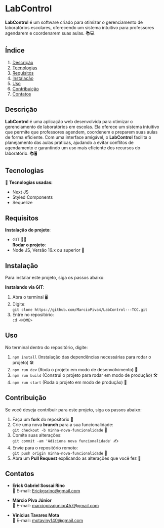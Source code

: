 # LabControl

**LabControl** é um software criado para otimizar o gerenciamento de laboratórios escolares, oferecendo um sistema intuitivo para professores agendarem e coordenarem suas aulas. 📚💻

## Índice

1. [Descrição](#descrição)
2. [Tecnologias](#tecnologias)
3. [Requisitos](#requisitos)
4. [Instalação](#instalação)
5. [Uso](#uso)
6. [Contribuição](#contribuição)
7. [Contatos](#contatos)

## Descrição

**LabControl** é uma aplicação web desenvolvida para otimizar o gerenciamento de laboratórios em escolas. Ela oferece um sistema intuitivo que permite que professores agendem, coordenem e preparem suas aulas de forma eficiente. Com uma interface amigável, o **LabControl** facilita o planejamento das aulas práticas, ajudando a evitar conflitos de agendamento e garantindo um uso mais eficiente dos recursos do laboratório. 📚🖥️

## Tecnologias
🚀 **Tecnologias usadas**:
- Next JS
- Styled Components
- Sequelize

## Requisitos
**Instalação do projeto**:
- GIT 🧑‍💻  
**Rodar o projeto**:
- Node JS, Versão 16.x ou superior 🚀

## Instalação
Para instalar este projeto, siga os passos abaixo:

**Instalando via GIT**:
1. Abra o terminal 🖥️
2. Digite:  
   `git clone https://github.com/MarcioPiva4/LabControl---TCC.git`  
3. Entre no repositório:  
   `cd <NOME>`

## Uso
No terminal dentro do repositório, digite:

1. `npm install` (Instalação das dependências necessárias para rodar o projeto) 🛠️
2. `npm run dev` (Roda o projeto em modo de desenvolvimento) 🚀
3. `npm run build` (Construi o projeto para rodar em modo de produção) 🛠️
4. `npm run start` (Roda o projeto em modo de produção) 🚀

## Contribuição
Se você deseja contribuir para este projeto, siga os passos abaixo:

1. Faça um **fork** do repositório 🍴
2. Crie uma nova **branch** para a sua funcionalidade:  
   `git checkout -b minha-nova-funcionalidade` 🌱
3. Comite suas alterações:  
   `git commit -am 'Adiciona nova funcionalidade'` ✍️
4. Envie para o repositório remoto:  
   `git push origin minha-nova-funcionalidade` 🚀
5. Abra um **Pull Request** explicando as alterações que você fez 🔄

## Contatos

- **Erick Gabriel Sossai Rino**  
  📧 E-mail: [Erickgsrino@gmail.com](mailto:Erickgsrino@gmail.com)
  
- **Márcio Piva Júnior**  
  📧 E-mail: [marciopivajunior457@gmail.com](mailto:marciopivajunior457@gmail.com)
  
- **Vinicius Tavares Mota**  
  📧 E-mail: [motaviny140@gmail.com](mailto:motaviny140@gmail.com)
